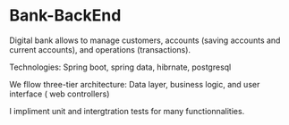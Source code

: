 # Bank-BackEnd
Digital bank allows to manage customers, accounts (saving accounts and current accounts), and operations (transactions).

Technologies: Spring boot, spring data, hibrnate, postgresql

We fllow three-tier architecture: Data layer, business logic, and user interface ( web controllers) 

I impliment unit and intergtration tests for many functionnalities.
